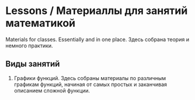 # Lessons / Материаллы для занятий математикой
Materials for classes. Essentially and in one place.
Здесь собрана теория и немного практики.

## Виды занятий

1. Графики функций.
Здесь собраны материалы по различным графикам функций, начиная от самых простых и заканчивая описанием сложной функции.

